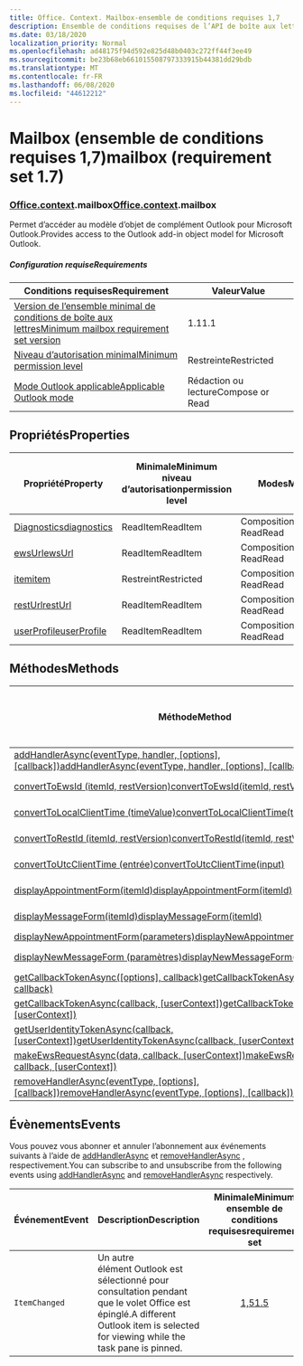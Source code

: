 ```yaml
---
title: Office. Context. Mailbox-ensemble de conditions requises 1,7
description: Ensemble de conditions requises de l’API de boîte aux lettres Outlook 1,7 du modèle objet boîte aux lettres.
ms.date: 03/18/2020
localization_priority: Normal
ms.openlocfilehash: ad48175f94d592e825d48b0403c272ff44f3ee49
ms.sourcegitcommit: be23b68eb661015508797333915b44381dd29bdb
ms.translationtype: MT
ms.contentlocale: fr-FR
ms.lasthandoff: 06/08/2020
ms.locfileid: "44612212"
---
```

# <a name="mailbox-requirement-set-17"></a><span data-ttu-id="df66f-103">Mailbox (ensemble de conditions requises 1,7)</span><span class="sxs-lookup"><span data-stu-id="df66f-103">mailbox (requirement set 1.7)</span></span>

### <a name="officecontextmailbox"></a><span data-ttu-id="df66f-104">[Office](office.md)[.context](office.context.md).mailbox</span><span class="sxs-lookup"><span data-stu-id="df66f-104">[Office](office.md)[.context](office.context.md).mailbox</span></span>

<span data-ttu-id="df66f-105">Permet d’accéder au modèle d’objet de complément Outlook pour Microsoft Outlook.</span><span class="sxs-lookup"><span data-stu-id="df66f-105">Provides access to the Outlook add-in object model for Microsoft Outlook.</span></span>

##### <a name="requirements"></a><span data-ttu-id="df66f-106">Configuration requise</span><span class="sxs-lookup"><span data-stu-id="df66f-106">Requirements</span></span>

|<span data-ttu-id="df66f-107">Conditions requises</span><span class="sxs-lookup"><span data-stu-id="df66f-107">Requirement</span></span>| <span data-ttu-id="df66f-108">Valeur</span><span class="sxs-lookup"><span data-stu-id="df66f-108">Value</span></span>|
|---|---|
|[<span data-ttu-id="df66f-109">Version de l’ensemble minimal de conditions de boîte aux lettres</span><span class="sxs-lookup"><span data-stu-id="df66f-109">Minimum mailbox requirement set version</span></span>](../../requirement-sets/outlook-api-requirement-sets.md)| <span data-ttu-id="df66f-110">1.1</span><span class="sxs-lookup"><span data-stu-id="df66f-110">1.1</span></span>|
|[<span data-ttu-id="df66f-111">Niveau d’autorisation minimal</span><span class="sxs-lookup"><span data-stu-id="df66f-111">Minimum permission level</span></span>](../../../outlook/understanding-outlook-add-in-permissions.md)| <span data-ttu-id="df66f-112">Restreinte</span><span class="sxs-lookup"><span data-stu-id="df66f-112">Restricted</span></span>|
|[<span data-ttu-id="df66f-113">Mode Outlook applicable</span><span class="sxs-lookup"><span data-stu-id="df66f-113">Applicable Outlook mode</span></span>](../../../outlook/outlook-add-ins-overview.md#extension-points)| <span data-ttu-id="df66f-114">Rédaction ou lecture</span><span class="sxs-lookup"><span data-stu-id="df66f-114">Compose or Read</span></span>|

## <a name="properties"></a><span data-ttu-id="df66f-115">Propriétés</span><span class="sxs-lookup"><span data-stu-id="df66f-115">Properties</span></span>

| <span data-ttu-id="df66f-116">Propriété</span><span class="sxs-lookup"><span data-stu-id="df66f-116">Property</span></span> | <span data-ttu-id="df66f-117">Minimale</span><span class="sxs-lookup"><span data-stu-id="df66f-117">Minimum</span></span><br><span data-ttu-id="df66f-118">niveau d’autorisation</span><span class="sxs-lookup"><span data-stu-id="df66f-118">permission level</span></span> | <span data-ttu-id="df66f-119">Modes</span><span class="sxs-lookup"><span data-stu-id="df66f-119">Modes</span></span> | <span data-ttu-id="df66f-120">Type de retour</span><span class="sxs-lookup"><span data-stu-id="df66f-120">Return type</span></span> | <span data-ttu-id="df66f-121">Minimale</span><span class="sxs-lookup"><span data-stu-id="df66f-121">Minimum</span></span><br><span data-ttu-id="df66f-122">ensemble de conditions requises</span><span class="sxs-lookup"><span data-stu-id="df66f-122">requirement set</span></span> |
|---|---|---|---|:---:|
| [<span data-ttu-id="df66f-123">Diagnostics</span><span class="sxs-lookup"><span data-stu-id="df66f-123">diagnostics</span></span>](/javascript/api/outlook/office.mailbox?view=outlook-js-1.7#diagnostics) | <span data-ttu-id="df66f-124">ReadItem</span><span class="sxs-lookup"><span data-stu-id="df66f-124">ReadItem</span></span> | <span data-ttu-id="df66f-125">Composition</span><span class="sxs-lookup"><span data-stu-id="df66f-125">Compose</span></span><br><span data-ttu-id="df66f-126">Read</span><span class="sxs-lookup"><span data-stu-id="df66f-126">Read</span></span> | [<span data-ttu-id="df66f-127">Diagnostics</span><span class="sxs-lookup"><span data-stu-id="df66f-127">Diagnostics</span></span>](/javascript/api/outlook/office.diagnostics?view=outlook-js-1.7) | [<span data-ttu-id="df66f-128">1.1</span><span class="sxs-lookup"><span data-stu-id="df66f-128">1.1</span></span>](../requirement-set-1.1/outlook-requirement-set-1.1.md) |
| [<span data-ttu-id="df66f-129">ewsUrl</span><span class="sxs-lookup"><span data-stu-id="df66f-129">ewsUrl</span></span>](/javascript/api/outlook/office.mailbox?view=outlook-js-1.7#ewsurl) | <span data-ttu-id="df66f-130">ReadItem</span><span class="sxs-lookup"><span data-stu-id="df66f-130">ReadItem</span></span> | <span data-ttu-id="df66f-131">Composition</span><span class="sxs-lookup"><span data-stu-id="df66f-131">Compose</span></span><br><span data-ttu-id="df66f-132">Read</span><span class="sxs-lookup"><span data-stu-id="df66f-132">Read</span></span> | <span data-ttu-id="df66f-133">String</span><span class="sxs-lookup"><span data-stu-id="df66f-133">String</span></span> | [<span data-ttu-id="df66f-134">1.1</span><span class="sxs-lookup"><span data-stu-id="df66f-134">1.1</span></span>](../requirement-set-1.1/outlook-requirement-set-1.1.md) |
| [<span data-ttu-id="df66f-135">item</span><span class="sxs-lookup"><span data-stu-id="df66f-135">item</span></span>](office.context.mailbox.item.md) | <span data-ttu-id="df66f-136">Restreint</span><span class="sxs-lookup"><span data-stu-id="df66f-136">Restricted</span></span> | <span data-ttu-id="df66f-137">Composition</span><span class="sxs-lookup"><span data-stu-id="df66f-137">Compose</span></span><br><span data-ttu-id="df66f-138">Read</span><span class="sxs-lookup"><span data-stu-id="df66f-138">Read</span></span> | [<span data-ttu-id="df66f-139">Élément</span><span class="sxs-lookup"><span data-stu-id="df66f-139">Item</span></span>](/javascript/api/outlook/office.item?view=outlook-js-1.7) | [<span data-ttu-id="df66f-140">1.1</span><span class="sxs-lookup"><span data-stu-id="df66f-140">1.1</span></span>](../requirement-set-1.1/outlook-requirement-set-1.1.md) |
| [<span data-ttu-id="df66f-141">restUrl</span><span class="sxs-lookup"><span data-stu-id="df66f-141">restUrl</span></span>](/javascript/api/outlook/office.mailbox?view=outlook-js-1.7#resturl) | <span data-ttu-id="df66f-142">ReadItem</span><span class="sxs-lookup"><span data-stu-id="df66f-142">ReadItem</span></span> | <span data-ttu-id="df66f-143">Composition</span><span class="sxs-lookup"><span data-stu-id="df66f-143">Compose</span></span><br><span data-ttu-id="df66f-144">Read</span><span class="sxs-lookup"><span data-stu-id="df66f-144">Read</span></span> | <span data-ttu-id="df66f-145">String</span><span class="sxs-lookup"><span data-stu-id="df66f-145">String</span></span> | [<span data-ttu-id="df66f-146">1,5</span><span class="sxs-lookup"><span data-stu-id="df66f-146">1.5</span></span>](../requirement-set-1.5/outlook-requirement-set-1.5.md) |
| [<span data-ttu-id="df66f-147">userProfile</span><span class="sxs-lookup"><span data-stu-id="df66f-147">userProfile</span></span>](/javascript/api/outlook/office.mailbox?view=outlook-js-1.7#userprofile) | <span data-ttu-id="df66f-148">ReadItem</span><span class="sxs-lookup"><span data-stu-id="df66f-148">ReadItem</span></span> | <span data-ttu-id="df66f-149">Composition</span><span class="sxs-lookup"><span data-stu-id="df66f-149">Compose</span></span><br><span data-ttu-id="df66f-150">Read</span><span class="sxs-lookup"><span data-stu-id="df66f-150">Read</span></span> | [<span data-ttu-id="df66f-151">Profil</span><span class="sxs-lookup"><span data-stu-id="df66f-151">UserProfile</span></span>](/javascript/api/outlook/office.userprofile?view=outlook-js-1.7) | [<span data-ttu-id="df66f-152">1.1</span><span class="sxs-lookup"><span data-stu-id="df66f-152">1.1</span></span>](../requirement-set-1.1/outlook-requirement-set-1.1.md) |

## <a name="methods"></a><span data-ttu-id="df66f-153">Méthodes</span><span class="sxs-lookup"><span data-stu-id="df66f-153">Methods</span></span>

| <span data-ttu-id="df66f-154">Méthode</span><span class="sxs-lookup"><span data-stu-id="df66f-154">Method</span></span> | <span data-ttu-id="df66f-155">Minimale</span><span class="sxs-lookup"><span data-stu-id="df66f-155">Minimum</span></span><br><span data-ttu-id="df66f-156">niveau d’autorisation</span><span class="sxs-lookup"><span data-stu-id="df66f-156">permission level</span></span> | <span data-ttu-id="df66f-157">Modes</span><span class="sxs-lookup"><span data-stu-id="df66f-157">Modes</span></span> | <span data-ttu-id="df66f-158">Minimale</span><span class="sxs-lookup"><span data-stu-id="df66f-158">Minimum</span></span><br><span data-ttu-id="df66f-159">ensemble de conditions requises</span><span class="sxs-lookup"><span data-stu-id="df66f-159">requirement set</span></span> |
|---|---|---|:---:|
| <span data-ttu-id="df66f-160">[addHandlerAsync(eventType, handler, [options], [callback])](/javascript/api/outlook/office.mailbox?view=outlook-js-1.7#addhandlerasync-eventtype--handler--options--callback-)</span><span class="sxs-lookup"><span data-stu-id="df66f-160">[addHandlerAsync(eventType, handler, [options], [callback])](/javascript/api/outlook/office.mailbox?view=outlook-js-1.7#addhandlerasync-eventtype--handler--options--callback-)</span></span> | <span data-ttu-id="df66f-161">ReadItem</span><span class="sxs-lookup"><span data-stu-id="df66f-161">ReadItem</span></span> | <span data-ttu-id="df66f-162">Composition</span><span class="sxs-lookup"><span data-stu-id="df66f-162">Compose</span></span><br><span data-ttu-id="df66f-163">Read</span><span class="sxs-lookup"><span data-stu-id="df66f-163">Read</span></span> | [<span data-ttu-id="df66f-164">1,5</span><span class="sxs-lookup"><span data-stu-id="df66f-164">1.5</span></span>](../requirement-set-1.5/outlook-requirement-set-1.5.md) |
| [<span data-ttu-id="df66f-165">convertToEwsId (itemId, restVersion)</span><span class="sxs-lookup"><span data-stu-id="df66f-165">convertToEwsId(itemId, restVersion)</span></span>](/javascript/api/outlook/office.mailbox?view=outlook-js-1.7#converttoewsid-itemid--restversion-) | <span data-ttu-id="df66f-166">Restreint</span><span class="sxs-lookup"><span data-stu-id="df66f-166">Restricted</span></span> | <span data-ttu-id="df66f-167">Composition</span><span class="sxs-lookup"><span data-stu-id="df66f-167">Compose</span></span><br><span data-ttu-id="df66f-168">Read</span><span class="sxs-lookup"><span data-stu-id="df66f-168">Read</span></span> | [<span data-ttu-id="df66f-169">1.3</span><span class="sxs-lookup"><span data-stu-id="df66f-169">1.3</span></span>](../requirement-set-1.3/outlook-requirement-set-1.3.md) |
| [<span data-ttu-id="df66f-170">convertToLocalClientTime (timeValue)</span><span class="sxs-lookup"><span data-stu-id="df66f-170">convertToLocalClientTime(timeValue)</span></span>](/javascript/api/outlook/office.mailbox?view=outlook-js-1.7#converttolocalclienttime-timevalue-) | <span data-ttu-id="df66f-171">ReadItem</span><span class="sxs-lookup"><span data-stu-id="df66f-171">ReadItem</span></span> | <span data-ttu-id="df66f-172">Composition</span><span class="sxs-lookup"><span data-stu-id="df66f-172">Compose</span></span><br><span data-ttu-id="df66f-173">Read</span><span class="sxs-lookup"><span data-stu-id="df66f-173">Read</span></span> | [<span data-ttu-id="df66f-174">1.1</span><span class="sxs-lookup"><span data-stu-id="df66f-174">1.1</span></span>](../requirement-set-1.1/outlook-requirement-set-1.1.md) |
| [<span data-ttu-id="df66f-175">convertToRestId (itemId, restVersion)</span><span class="sxs-lookup"><span data-stu-id="df66f-175">convertToRestId(itemId, restVersion)</span></span>](/javascript/api/outlook/office.mailbox?view=outlook-js-1.7#converttorestid-itemid--restversion-) | <span data-ttu-id="df66f-176">Restreint</span><span class="sxs-lookup"><span data-stu-id="df66f-176">Restricted</span></span> | <span data-ttu-id="df66f-177">Composition</span><span class="sxs-lookup"><span data-stu-id="df66f-177">Compose</span></span><br><span data-ttu-id="df66f-178">Read</span><span class="sxs-lookup"><span data-stu-id="df66f-178">Read</span></span> | [<span data-ttu-id="df66f-179">1.3</span><span class="sxs-lookup"><span data-stu-id="df66f-179">1.3</span></span>](../requirement-set-1.3/outlook-requirement-set-1.3.md) |
| [<span data-ttu-id="df66f-180">convertToUtcClientTime (entrée)</span><span class="sxs-lookup"><span data-stu-id="df66f-180">convertToUtcClientTime(input)</span></span>](/javascript/api/outlook/office.mailbox?view=outlook-js-1.7#converttoutcclienttime-input-) | <span data-ttu-id="df66f-181">ReadItem</span><span class="sxs-lookup"><span data-stu-id="df66f-181">ReadItem</span></span> | <span data-ttu-id="df66f-182">Composition</span><span class="sxs-lookup"><span data-stu-id="df66f-182">Compose</span></span><br><span data-ttu-id="df66f-183">Read</span><span class="sxs-lookup"><span data-stu-id="df66f-183">Read</span></span> | [<span data-ttu-id="df66f-184">1.1</span><span class="sxs-lookup"><span data-stu-id="df66f-184">1.1</span></span>](../requirement-set-1.1/outlook-requirement-set-1.1.md) |
| [<span data-ttu-id="df66f-185">displayAppointmentForm(itemId)</span><span class="sxs-lookup"><span data-stu-id="df66f-185">displayAppointmentForm(itemId)</span></span>](/javascript/api/outlook/office.mailbox?view=outlook-js-1.7#displayappointmentform-itemid-) | <span data-ttu-id="df66f-186">ReadItem</span><span class="sxs-lookup"><span data-stu-id="df66f-186">ReadItem</span></span> | <span data-ttu-id="df66f-187">Composition</span><span class="sxs-lookup"><span data-stu-id="df66f-187">Compose</span></span><br><span data-ttu-id="df66f-188">Read</span><span class="sxs-lookup"><span data-stu-id="df66f-188">Read</span></span> | [<span data-ttu-id="df66f-189">1.1</span><span class="sxs-lookup"><span data-stu-id="df66f-189">1.1</span></span>](../requirement-set-1.1/outlook-requirement-set-1.1.md) |
| [<span data-ttu-id="df66f-190">displayMessageForm(itemId)</span><span class="sxs-lookup"><span data-stu-id="df66f-190">displayMessageForm(itemId)</span></span>](/javascript/api/outlook/office.mailbox?view=outlook-js-1.7#displaymessageform-itemid-) | <span data-ttu-id="df66f-191">ReadItem</span><span class="sxs-lookup"><span data-stu-id="df66f-191">ReadItem</span></span> | <span data-ttu-id="df66f-192">Composition</span><span class="sxs-lookup"><span data-stu-id="df66f-192">Compose</span></span><br><span data-ttu-id="df66f-193">Read</span><span class="sxs-lookup"><span data-stu-id="df66f-193">Read</span></span> | [<span data-ttu-id="df66f-194">1.1</span><span class="sxs-lookup"><span data-stu-id="df66f-194">1.1</span></span>](../requirement-set-1.1/outlook-requirement-set-1.1.md) |
| [<span data-ttu-id="df66f-195">displayNewAppointmentForm(parameters)</span><span class="sxs-lookup"><span data-stu-id="df66f-195">displayNewAppointmentForm(parameters)</span></span>](/javascript/api/outlook/office.mailbox?view=outlook-js-1.7#displaynewappointmentform-parameters-) | <span data-ttu-id="df66f-196">ReadItem</span><span class="sxs-lookup"><span data-stu-id="df66f-196">ReadItem</span></span> | <span data-ttu-id="df66f-197">Read</span><span class="sxs-lookup"><span data-stu-id="df66f-197">Read</span></span> | [<span data-ttu-id="df66f-198">1.1</span><span class="sxs-lookup"><span data-stu-id="df66f-198">1.1</span></span>](../requirement-set-1.1/outlook-requirement-set-1.1.md) |
| [<span data-ttu-id="df66f-199">displayNewMessageForm (paramètres)</span><span class="sxs-lookup"><span data-stu-id="df66f-199">displayNewMessageForm(parameters)</span></span>](/javascript/api/outlook/office.mailbox?view=outlook-js-1.7#displaynewmessageform-parameters-) | <span data-ttu-id="df66f-200">ReadItem</span><span class="sxs-lookup"><span data-stu-id="df66f-200">ReadItem</span></span> | <span data-ttu-id="df66f-201">Composition</span><span class="sxs-lookup"><span data-stu-id="df66f-201">Compose</span></span><br><span data-ttu-id="df66f-202">Read</span><span class="sxs-lookup"><span data-stu-id="df66f-202">Read</span></span> | [<span data-ttu-id="df66f-203">1,6</span><span class="sxs-lookup"><span data-stu-id="df66f-203">1.6</span></span>](../requirement-set-1.6/outlook-requirement-set-1.6.md) |
| <span data-ttu-id="df66f-204">[getCallbackTokenAsync([options], callback)](/javascript/api/outlook/office.mailbox?view=outlook-js-1.7#getcallbacktokenasync-options--callback-)</span><span class="sxs-lookup"><span data-stu-id="df66f-204">[getCallbackTokenAsync([options], callback)](/javascript/api/outlook/office.mailbox?view=outlook-js-1.7#getcallbacktokenasync-options--callback-)</span></span> | <span data-ttu-id="df66f-205">ReadItem</span><span class="sxs-lookup"><span data-stu-id="df66f-205">ReadItem</span></span> | <span data-ttu-id="df66f-206">Composition</span><span class="sxs-lookup"><span data-stu-id="df66f-206">Compose</span></span><br><span data-ttu-id="df66f-207">Read</span><span class="sxs-lookup"><span data-stu-id="df66f-207">Read</span></span> | [<span data-ttu-id="df66f-208">1,5</span><span class="sxs-lookup"><span data-stu-id="df66f-208">1.5</span></span>](../requirement-set-1.5/outlook-requirement-set-1.5.md) |
| <span data-ttu-id="df66f-209">[getCallbackTokenAsync(callback, [userContext])](/javascript/api/outlook/office.mailbox?view=outlook-js-1.7#getcallbacktokenasync-callback--usercontext-)</span><span class="sxs-lookup"><span data-stu-id="df66f-209">[getCallbackTokenAsync(callback, [userContext])](/javascript/api/outlook/office.mailbox?view=outlook-js-1.7#getcallbacktokenasync-callback--usercontext-)</span></span> | <span data-ttu-id="df66f-210">ReadItem</span><span class="sxs-lookup"><span data-stu-id="df66f-210">ReadItem</span></span> | <span data-ttu-id="df66f-211">Composition</span><span class="sxs-lookup"><span data-stu-id="df66f-211">Compose</span></span><br><span data-ttu-id="df66f-212">Read</span><span class="sxs-lookup"><span data-stu-id="df66f-212">Read</span></span> | [<span data-ttu-id="df66f-213">1.3</span><span class="sxs-lookup"><span data-stu-id="df66f-213">1.3</span></span>](../requirement-set-1.3/outlook-requirement-set-1.3.md)<br>[<span data-ttu-id="df66f-214">1.1</span><span class="sxs-lookup"><span data-stu-id="df66f-214">1.1</span></span>](../requirement-set-1.1/outlook-requirement-set-1.1.md) |
| <span data-ttu-id="df66f-215">[getUserIdentityTokenAsync(callback, [userContext])](/javascript/api/outlook/office.mailbox?view=outlook-js-1.7#getuseridentitytokenasync-callback--usercontext-)</span><span class="sxs-lookup"><span data-stu-id="df66f-215">[getUserIdentityTokenAsync(callback, [userContext])](/javascript/api/outlook/office.mailbox?view=outlook-js-1.7#getuseridentitytokenasync-callback--usercontext-)</span></span> | <span data-ttu-id="df66f-216">ReadItem</span><span class="sxs-lookup"><span data-stu-id="df66f-216">ReadItem</span></span> | <span data-ttu-id="df66f-217">Composition</span><span class="sxs-lookup"><span data-stu-id="df66f-217">Compose</span></span><br><span data-ttu-id="df66f-218">Read</span><span class="sxs-lookup"><span data-stu-id="df66f-218">Read</span></span> | [<span data-ttu-id="df66f-219">1.1</span><span class="sxs-lookup"><span data-stu-id="df66f-219">1.1</span></span>](../requirement-set-1.1/outlook-requirement-set-1.1.md) |
| <span data-ttu-id="df66f-220">[makeEwsRequestAsync(data, callback, [userContext])](/javascript/api/outlook/office.mailbox?view=outlook-js-1.7#makeewsrequestasync-data--callback--usercontext-)</span><span class="sxs-lookup"><span data-stu-id="df66f-220">[makeEwsRequestAsync(data, callback, [userContext])](/javascript/api/outlook/office.mailbox?view=outlook-js-1.7#makeewsrequestasync-data--callback--usercontext-)</span></span> | <span data-ttu-id="df66f-221">ReadWriteMailbox</span><span class="sxs-lookup"><span data-stu-id="df66f-221">ReadWriteMailbox</span></span> | <span data-ttu-id="df66f-222">Composition</span><span class="sxs-lookup"><span data-stu-id="df66f-222">Compose</span></span><br><span data-ttu-id="df66f-223">Read</span><span class="sxs-lookup"><span data-stu-id="df66f-223">Read</span></span> | [<span data-ttu-id="df66f-224">1.1</span><span class="sxs-lookup"><span data-stu-id="df66f-224">1.1</span></span>](../requirement-set-1.1/outlook-requirement-set-1.1.md) |
| <span data-ttu-id="df66f-225">[removeHandlerAsync(eventType, [options], [callback])](/javascript/api/outlook/office.mailbox?view=outlook-js-1.7#removehandlerasync-eventtype--options--callback-)</span><span class="sxs-lookup"><span data-stu-id="df66f-225">[removeHandlerAsync(eventType, [options], [callback])](/javascript/api/outlook/office.mailbox?view=outlook-js-1.7#removehandlerasync-eventtype--options--callback-)</span></span> | <span data-ttu-id="df66f-226">ReadItem</span><span class="sxs-lookup"><span data-stu-id="df66f-226">ReadItem</span></span> | <span data-ttu-id="df66f-227">Composition</span><span class="sxs-lookup"><span data-stu-id="df66f-227">Compose</span></span><br><span data-ttu-id="df66f-228">Read</span><span class="sxs-lookup"><span data-stu-id="df66f-228">Read</span></span> | [<span data-ttu-id="df66f-229">1,5</span><span class="sxs-lookup"><span data-stu-id="df66f-229">1.5</span></span>](../requirement-set-1.5/outlook-requirement-set-1.5.md) |

## <a name="events"></a><span data-ttu-id="df66f-230">Évènements</span><span class="sxs-lookup"><span data-stu-id="df66f-230">Events</span></span>

<span data-ttu-id="df66f-231">Vous pouvez vous abonner et annuler l’abonnement aux événements suivants à l’aide de [addHandlerAsync](/javascript/api/outlook/office.mailbox?view=outlook-js-1.7#addhandlerasync-eventtype--handler--options--callback-) et [removeHandlerAsync](/javascript/api/outlook/office.mailbox?view=outlook-js-1.7#removehandlerasync-eventtype--options--callback-) , respectivement.</span><span class="sxs-lookup"><span data-stu-id="df66f-231">You can subscribe to and unsubscribe from the following events using [addHandlerAsync](/javascript/api/outlook/office.mailbox?view=outlook-js-1.7#addhandlerasync-eventtype--handler--options--callback-) and [removeHandlerAsync](/javascript/api/outlook/office.mailbox?view=outlook-js-1.7#removehandlerasync-eventtype--options--callback-) respectively.</span></span>

| <span data-ttu-id="df66f-232">Événement</span><span class="sxs-lookup"><span data-stu-id="df66f-232">Event</span></span> | <span data-ttu-id="df66f-233">Description</span><span class="sxs-lookup"><span data-stu-id="df66f-233">Description</span></span> | <span data-ttu-id="df66f-234">Minimale</span><span class="sxs-lookup"><span data-stu-id="df66f-234">Minimum</span></span><br><span data-ttu-id="df66f-235">ensemble de conditions requises</span><span class="sxs-lookup"><span data-stu-id="df66f-235">requirement set</span></span> |
|---|---|:---:|
|`ItemChanged`| <span data-ttu-id="df66f-236">Un autre élément Outlook est sélectionné pour consultation pendant que le volet Office est épinglé.</span><span class="sxs-lookup"><span data-stu-id="df66f-236">A different Outlook item is selected for viewing while the task pane is pinned.</span></span> | [<span data-ttu-id="df66f-237">1,5</span><span class="sxs-lookup"><span data-stu-id="df66f-237">1.5</span></span>](../requirement-set-1.5/outlook-requirement-set-1.5.md) |
